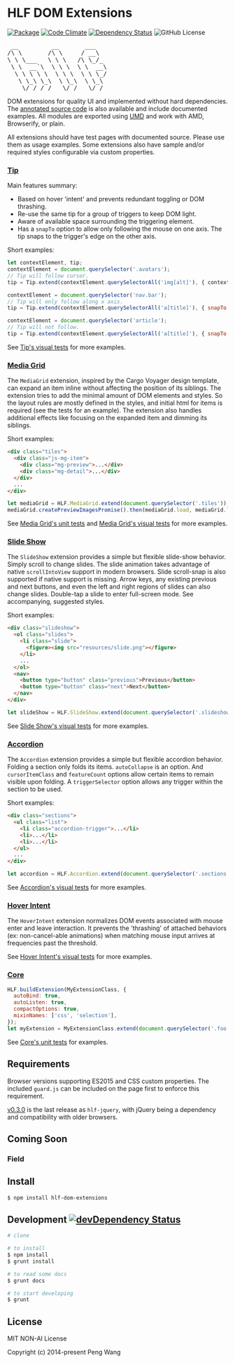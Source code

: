 # HLF DOM Extensions

[![Package](https://img.shields.io/npm/v/hlf-dom-extensions.svg?style=flat)](https://www.npmjs.com/package/hlf-dom-extensions)
[![Code Climate](https://api.codeclimate.com/v1/badges/2fa382c64d158c960256/maintainability)](https://codeclimate.com/github/hlfcoding/hlf-dom-extensions/maintainability)
[![Dependency Status](https://img.shields.io/david/hlfcoding/hlf-dom-extensions.svg)](https://david-dm.org/hlfcoding/hlf-dom-extensions#info=dependencies)
![GitHub License](https://img.shields.io/github/license/hlfcoding/hlf-dom-extensions.svg)

<pre>
 __         __       ___
/\ \       /\ \     / __\
\ \ \___   \ \ \   /\ \_/_
 \ \  __`\  \ \ \  \ \  __\
  \ \ \ \ \  \ \ \  \ \ \_/
   \ \_\ \_\  \ \_\  \ \_\
    \/_/ /_/   \/_/   \/_/
</pre>

DOM extensions for quality UI and implemented without hard dependencies. The
[annotated source code][] is also available and include documented examples. All
modules are exported using [UMD][] and work with AMD, Browserify, or plain.

All extensions should have test pages with documented source. Please use them as
usage examples. Some extensions also have sample and/or required styles
configurable via custom properties.

### [Tip][]

Main features summary:

- Based on hover 'intent' and prevents redundant toggling or DOM thrashing.
- Re-use the same tip for a group of triggers to keep DOM light.
- Aware of available space surrounding the triggering element.
- Has a `snapTo` option to allow only following the mouse on one axis. The tip
  snaps to the trigger's edge on the other axis.

Short examples:

```js
let contextElement, tip;
contextElement = document.querySelector('.avatars');
// Tip will follow cursor.
tip = Tip.extend(contextElement.querySelectorAll('img[alt]'), { contextElement });

contextElement = document.querySelector('nav.bar');
// Tip will only follow along x axis.
tip = Tip.extend(contextElement.querySelectorAll('a[title]'), { snapTo: 'x', contextElement });

contextElement = document.querySelector('article');
// Tip will not follow.
tip = Tip.extend(contextElement.querySelectorAll('a[title]'), { snapTo: 'trigger', contextElement });
```

See [Tip's visual tests][] for more examples.

### [Media Grid][]

The `MediaGrid` extension, inspired by the Cargo Voyager design template, can
expand an item inline without affecting the position of its siblings. The
extension tries to add the minimal amount of DOM elements and styles. So the
layout rules are mostly defined in the styles, and initial html for items is
required (see the tests for an example). The extension also handles additional
effects like focusing on the expanded item and dimming its siblings.

Short examples:

```html
<div class="tiles">
  <div class="js-mg-item">
    <div class="mg-preview">...</div>
    <div class="mg-detail">...</div>
  </div>
  ...
</div>
```

```js
let mediaGrid = HLF.MediaGrid.extend(document.querySelector('.tiles'));
mediaGrid.createPreviewImagesPromise().then(mediaGrid.load, mediaGrid.load);
```

See [Media Grid's unit tests][] and [Media Grid's visual tests][] for more
examples.

### [Slide Show][]

The `SlideShow` extension provides a simple but flexible slide-show behavior.
Simply scroll to change slides. The slide animation takes advantage of native
`scrollIntoView` support in modern browsers. Slide scroll-snap is also
supported if native support is missing. Arrow keys, any existing previous and
next buttons, and even the left and right regions of slides can also change
slides. Double-tap a slide to enter full-screen mode. See accompanying,
suggested styles.

Short examples:

```html
<div class="slideshow">
  <ol class="slides">
    <li class="slide">
      <figure><img src="resources/slide.png"></figure>
    </li>
    ...
  </ol>
  <nav>
    <button type="button" class="previous">Previous</button>
    <button type="button" class="next">Next</button>
  </nav>
</div>
```

```js
let slideShow = HLF.SlideShow.extend(document.querySelector('.slideshow'));
```

See [Slide Show's visual tests][] for more examples.

### [Accordion][]

The `Accordion` extension provides a simple but flexible accordion behavior.
Folding a section only folds its items. `autoCollapse` is an option. And
`cursorItemClass` and `featureCount` options allow certain items to remain
visible upon folding. A `triggerSelector` option allows any trigger within
the section to be used.

Short examples:

```html
<div class="sections">
  <ul class="list">
    <li class="accordion-trigger">...</li>
    <li>...</li>
    <li>...</li>
  </ul>
  ...
</div>
```

```js
let accordion = HLF.Accordion.extend(document.querySelector('.sections'));
```

See [Accordion's visual tests][] for more examples.

### [Hover Intent][]

The `HoverIntent` extension normalizes DOM events associated with mouse enter
and leave interaction. It prevents the 'thrashing' of attached behaviors (ex:
non-cancel-able animations) when matching mouse input arrives at frequencies
past the threshold.

See [Hover Intent's visual tests][] for more examples.

### [Core][]

```js
HLF.buildExtension(MyExtensionClass, {
  autoBind: true,
  autoListen: true,
  compactOptions: true,
  mixinNames: ['css', 'selection'],
});
let myExtension = MyExtensionClass.extend(document.querySelector('.foo'));
```

See [Core's unit tests][] for examples.

## Requirements

Browser versions supporting ES2015 and CSS custom properties. The included
`guard.js` can be included on the page first to enforce this requirement.

[v0.3.0][] is the last release as `hlf-jquery`, with jQuery being a dependency
and compatibility with older browsers.

## Coming Soon

### Field

## Install

```bash
$ npm install hlf-dom-extensions
```

## Development [![devDependency Status](https://img.shields.io/david/dev/hlfcoding/hlf-dom-extensions.svg)](https://david-dm.org/hlfcoding/hlf-dom-extensions#info=devDependencies)

```bash
# clone

# to install
$ npm install
$ grunt install

# to read some docs
$ grunt docs

# to start developing
$ grunt
```

## License

MIT NON-AI License

Copyright (c) 2014-present Peng Wang


[UMD]: https://github.com/umdjs/umd
[annotated source code]: http://hlfcoding.github.io/hlf-dom-extensions/docs/index.html
[Tip]: http://hlfcoding.github.io/hlf-dom-extensions/docs/src/js/tip.html
[Tip's visual tests]: http://hlfcoding.github.io/hlf-dom-extensions/tests/tip.visual.html
[Media Grid]: http://hlfcoding.github.io/hlf-dom-extensions/docs/src/js/media-grid.html
[Media Grid's unit tests]: http://hlfcoding.github.io/hlf-dom-extensions/tests/media-grid.unit.html
[Media Grid's visual tests]: http://hlfcoding.github.io/hlf-dom-extensions/tests/media-grid.visual.html
[Slide Show]: http://hlfcoding.github.io/hlf-dom-extensions/docs/src/js/slide-show.html
[Slide Show's visual tests]: http://hlfcoding.github.io/hlf-dom-extensions/tests/slide-show.visual.html
[Accordion]: http://hlfcoding.github.io/hlf-dom-extensions/docs/src/js/accordion.html
[Accordion's visual tests]: http://hlfcoding.github.io/hlf-dom-extensions/tests/accordion.visual.html
[Hover Intent]: http://hlfcoding.github.io/hlf-dom-extensions/docs/src/js/hover-intent.html
[Hover Intent's visual tests]: http://hlfcoding.github.io/hlf-dom-extensions/tests/hover-intent.visual.html
[Core]: http://hlfcoding.github.io/hlf-dom-extensions/docs/src/js/core.html
[Core's unit tests]: http://hlfcoding.github.io/hlf-dom-extensions/tests/core.unit.html
[v0.3.0]: https://github.com/hlfcoding/hlf-dom-extensions/releases/tag/v0.3.0
